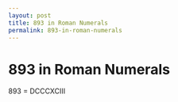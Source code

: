 ```yaml
---
layout: post
title: 893 in Roman Numerals
permalink: 893-in-roman-numerals
---
```


# 893 in Roman Numerals

893 = DCCCXCIII
